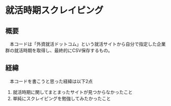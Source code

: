 # 就活時期スクレイピング

## 概要
　本コードは「外資就活ドットコム」という就活サイトから自分で指定した企業群の就活時期を取得し、最終的にCSV保存するもの。

## 経緯
　本コードを書こうと思った経緯は以下2点
 1. 就活時期に関してまとまったサイトが見つからなかったこと
 2. 単純にスクレイピングを勉強してみたかったこと
